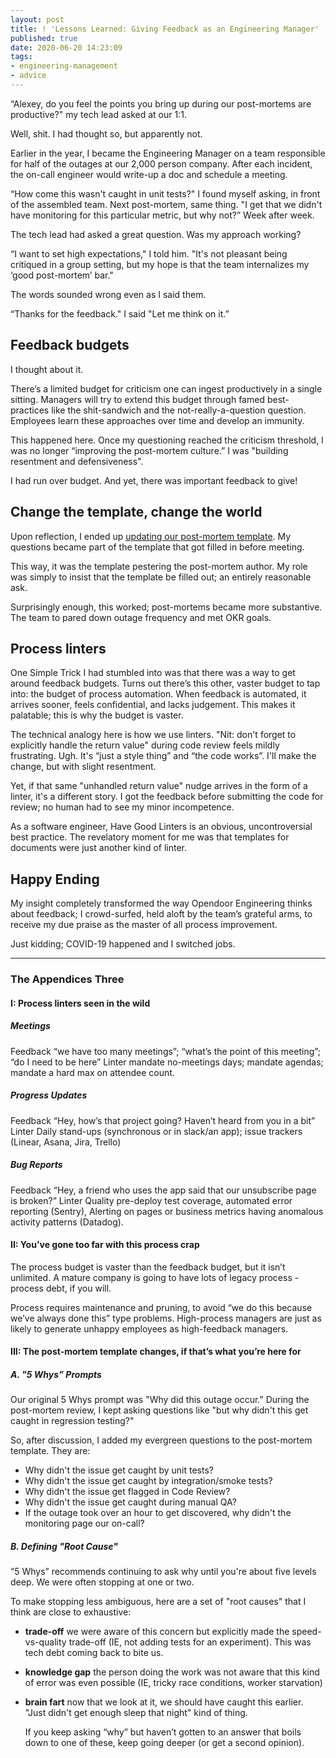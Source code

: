 ```yaml
---
layout: post
title: ! 'Lessons Learned: Giving Feedback as an Engineering Manager'
published: true
date: 2020-06-20 14:23:09
tags:
- engineering-management
- advice
---
```


“Alexey, do you feel the points you bring up during our post-mortems are productive?" my tech lead asked at our 1:1.

Well, shit. I had thought so, but apparently not.

Earlier in the year, I became the Engineering Manager on a team responsible for half of the outages at our 2,000 person company. After each incident, the on-call engineer would write-up a doc and schedule a meeting.

“How come this wasn't caught in unit tests?" I found myself asking, in front of the assembled team. Next post-mortem, same thing. "I get that we didn't have monitoring for this particular metric, but why not?” Week after week.

The tech lead had asked a great question. Was my approach working?

“I want to set high expectations," I told him. "It's not pleasant being critiqued in a group setting, but my hope is that the team internalizes my ‘good post-mortem’ bar."

The words sounded wrong even as I said them.

“Thanks for the feedback." I said "Let me think on it.”

## Feedback budgets
I thought about it.

There’s a limited budget for criticism one can ingest productively in a single sitting. Managers will try to extend this budget through famed best-practices like the shit-sandwich and the not-really-a-question question. Employees learn these approaches over time and develop an immunity.

This happened here. Once my questioning reached the criticism threshold, I was no longer “improving the post-mortem culture.” I was "building resentment and defensiveness".

I had run over budget. And yet, there was important feedback to give!

## Change the template, change the world
Upon reflection, I ended up <a href="#post-mortem-changes">updating our post-mortem template</a>. My questions became part of the template that got filled in before meeting.

This way, it was the template pestering the post-mortem author. My role was simply to insist that the template be filled out; an entirely reasonable ask.

Surprisingly enough, this worked; post-mortems became more substantive. The team to pared down outage frequency and met OKR goals.


## Process linters

One Simple Trick I had stumbled into was that there was a way to get around feedback budgets.
Turns out there’s this other, vaster budget to tap into: the budget of process automation. When feedback is automated, it arrives sooner, feels confidential, and lacks judgement. This makes it palatable; this is why the budget is vaster.

The technical analogy here is how we use linters. "Nit: don't forget to explicitly handle the return value" during code review feels mildly frustrating. Ugh. It's “just a style thing” and “the code works”. I'll make the change, but with slight resentment.

Yet, if that same "unhandled return value" nudge arrives in the form of a linter, it's a different story. I got the feedback before submitting the code for review; no human had to see my minor incompetence.

As a software engineer, Have Good Linters is an obvious, uncontroversial best practice. The revelatory moment for me was that templates for documents were just another kind of linter.

## Happy Ending

My insight completely transformed the way Opendoor Engineering thinks about feedback; I crowd-surfed, held aloft by the team’s grateful arms, to receive my due praise as the master of all process improvement.

Just kidding; COVID-19 happened and I switched jobs.

<hr />

### The Appendices Three
#### I: Process linters seen in the wild

##### Meetings
Feedback “we have too many meetings”; “what’s the point of this meeting”; “do I need to be here”
Linter mandate no-meetings days; mandate agendas; mandate a hard max on attendee count.

##### Progress Updates
Feedback “Hey, how’s that project going? Haven’t heard from you in a bit”
Linter Daily stand-ups (synchronous or in slack/an app); issue trackers (Linear, Asana, Jira, Trello)

##### Bug Reports
Feedback “Hey, a friend who uses the app said that our unsubscribe page is broken?”
Linter Quality pre-deploy test coverage, automated error reporting (Sentry), Alerting on pages or business metrics having anomalous activity patterns (Datadog).

#### II: You’ve gone too far with this process crap

The process budget is vaster than the feedback budget, but it isn’t unlimited. A mature company is going to have lots of legacy process - process debt, if you will.

Process requires maintenance and pruning, to avoid “we do this because we’ve always done this” type problems. High-process managers are just as likely to generate unhappy employees as high-feedback managers.

<a name="post-mortem-changes"></a>
#### III: The post-mortem template changes, if that’s what you’re here for

##### A. "5 Whys” Prompts
Our original 5 Whys prompt was "Why did this outage occur."  During the post-mortem review, I kept asking questions like "but why didn't this get caught in regression testing?"

So, after discussion, I added my evergreen questions to the post-mortem template. They are:

-  Why didn't the issue get caught by unit tests?
-  Why didn't the issue get caught by integration/smoke tests?
-  Why didn't the issue get flagged in Code Review?
-  Why didn't the issue get caught during manual QA?
-  If the outage took over an hour to get discovered, why didn't the monitoring page our on-call?

##### B. Defining "Root Cause"
“5 Whys” recommends continuing to ask why until you're about five levels deep. We were often stopping at one or two.

To make stopping less ambiguous, here are a set of "root causes" that I think are close to exhaustive:

- **trade-off** we were aware of this concern but explicitly made the speed-vs-quality trade-off (IE, not adding tests for an experiment). This was tech debt coming back to bite us.
- **knowledge gap** the person doing the work was not aware that this kind of error was even possible (IE, tricky race conditions, worker starvation)
- **brain fart** now that we look at it, we should have caught this earlier. "Just didn't get enough sleep that night" kind of thing.

  If you keep asking “why” but haven’t gotten to an answer that boils down to one of these, keep going deeper (or get a second opinion).
